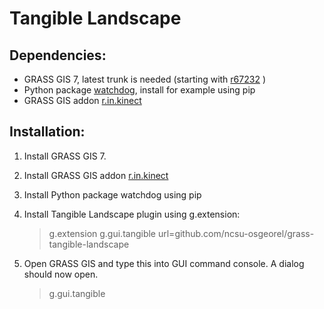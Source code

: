 Tangible Landscape
==================

Dependencies:
-------------

-   GRASS GIS 7, latest trunk is needed (starting with
    [r67232](https://trac.osgeo.org/grass/changeset/67232) )
-   Python package [watchdog](https://pypi.python.org/pypi/watchdog),
    install for example using pip
-   GRASS GIS addon
    [r.in.kinect](https://github.com/ncsu-osgeorel/r.in.kinect)

Installation:
-------------

1.  Install GRASS GIS 7.
2.  Install GRASS GIS addon
    [r.in.kinect](https://github.com/ncsu-osgeorel/r.in.kinect)
3.  Install Python package watchdog using pip
4.  Install Tangible Landscape plugin using g.extension:

    > g.extension g.gui.tangible
    > url=github.com/ncsu-osgeorel/grass-tangible-landscape

5.  Open GRASS GIS and type this into GUI command console. A dialog
    should now open.

    > g.gui.tangible



